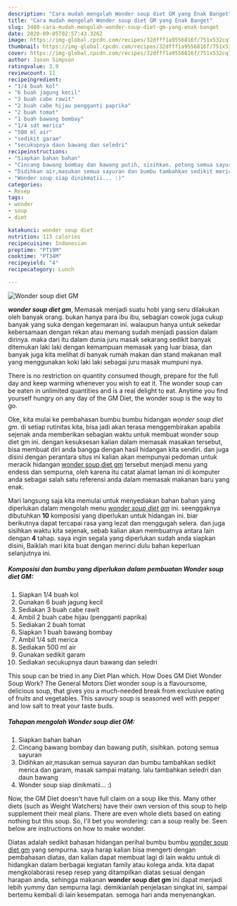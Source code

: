 ```yaml
---
description: "Cara mudah mengolah Wonder soup diet GM yang Enak Banget"
title: "Cara mudah mengolah Wonder soup diet GM yang Enak Banget"
slug: 3480-cara-mudah-mengolah-wonder-soup-diet-gm-yang-enak-banget
date: 2020-09-05T02:57:43.326Z
image: https://img-global.cpcdn.com/recipes/32dfff1a9556816f/751x532cq70/wonder-soup-diet-gm-foto-resep-utama.jpg
thumbnail: https://img-global.cpcdn.com/recipes/32dfff1a9556816f/751x532cq70/wonder-soup-diet-gm-foto-resep-utama.jpg
cover: https://img-global.cpcdn.com/recipes/32dfff1a9556816f/751x532cq70/wonder-soup-diet-gm-foto-resep-utama.jpg
author: Jason Simpson
ratingvalue: 3.9
reviewcount: 11
recipeingredient:
- "1/4 buah kol"
- "6 buah jagung kecil"
- "3 buah cabe rawit"
- "2 buah cabe hijau pengganti paprika"
- "2 buah tomat"
- "1 buah bawang bombay"
- "1/4 sdt merica"
- "500 ml air"
- "sedikit garam"
- "secukupnya daun bawang dan seledri"
recipeinstructions:
- "Siapkan bahan bahan"
- "Cincang bawang bombay dan bawang putih, sisihkan. potong semua sayuran"
- "Didihkan air,masukan semua sayuran dan bumbu tambahkan sedikit merica dan garam, masak sampai matang. lalu tambahkan seledri dan daun bawang"
- "Wonder soup siap dinikmatii... :)"
categories:
- Resep
tags:
- wonder
- soup
- diet

katakunci: wonder soup diet 
nutrition: 113 calories
recipecuisine: Indonesian
preptime: "PT19M"
cooktime: "PT34M"
recipeyield: "4"
recipecategory: Lunch

---
```



![Wonder soup diet GM](https://img-global.cpcdn.com/recipes/32dfff1a9556816f/751x532cq70/wonder-soup-diet-gm-foto-resep-utama.jpg)

<b><i>wonder soup diet gm</i></b>, Memasak menjadi suatu hobi yang seru dilakukan oleh banyak orang. bukan hanya para ibu ibu, sebagian cowok juga cukup banyak yang suka dengan kegemaran ini. walaupun hanya untuk sekedar kebersamaan dengan rekan atau memang sudah menjadi passion dalam dirinya. maka dari itu dalam dunia juru masak sekarang sedikit banyak ditemukan laki laki dengan kemampuan memasak yang luar biasa, dan banyak juga kita melihat di banyak rumah makan dan stand makanan mall yang menggunakan koki laki laki sebagai juru masak mumpuni nya.

There is no restriction on quantity consumed though, prepare for the full day and keep warming whenever you wish to eat it. The wonder soup can be eaten in unlimited quantities and is a real delight to eat. Anytime you find yourself hungry on any day of the GM Diet, the wonder soup is the way to go.

Oke, kita mulai ke pembahasan bumbu bumbu hidangan <i>wonder soup diet gm</i>. di setiap rutinitas kita, bisa jadi akan terasa menggembirakan apabila sejenak anda memberikan sebagian waktu untuk membuat wonder soup diet gm ini. dengan kesuksesan kalian dalam memasak masakan tersebut, bisa membuat diri anda bangga dengan hasil hidangan kita sendiri. dan juga disini dengan perantara situs ini kalian akan mempunyai pedoman untuk meracik hidangan <u>wonder soup diet gm</u> tersebut menjadi menu yang endess dan sempurna, oleh karena itu catat alamat laman ini di komputer anda sebagai salah satu referensi anda dalam memasak makanan baru yang enak.


Mari langsung saja kita memulai untuk menyediakan bahan bahan yang diperlukan dalam mengolah menu <u><i>wonder soup diet gm</i></u> ini. seenggaknya dibutuhkan <b>10</b> komposisi yang diperlukan untuk hidangan ini. biar berikutnya dapat tercapai rasa yang lezat dan menggugah selera. dan juga sisihkan waktu kita sejenak, sebab kalian akan membuatnya antara lain dengan <b>4</b> tahap. saya ingin segala yang diperlukan sudah anda siapkan disini, Baiklah mari kita buat dengan merinci dulu bahan keperluan selanjutnya ini.

<!--inarticleads1-->

##### Komposisi dan bumbu yang diperlukan dalam pembuatan Wonder soup diet GM:

1. Siapkan 1/4 buah kol
1. Gunakan 6 buah jagung kecil
1. Sediakan 3 buah cabe rawit
1. Ambil 2 buah cabe hijau (pengganti paprika)
1. Sediakan 2 buah tomat
1. Siapkan 1 buah bawang bombay
1. Ambil 1/4 sdt merica
1. Sediakan 500 ml air
1. Gunakan sedikit garam
1. Sediakan secukupnya daun bawang dan seledri


This soup can be tried in any Diet Plan which. How Does GM Diet Wonder Soup Work? The General Motors Diet wonder soup is a flavoursome, delicious soup, that gives you a much-needed break from exclusive eating of fruits and vegetables. This savoury soup is seasoned well with pepper and low salt to treat your taste buds. 

<!--inarticleads2-->

##### Tahapan mengolah Wonder soup diet GM:

1. Siapkan bahan bahan
1. Cincang bawang bombay dan bawang putih, sisihkan. potong semua sayuran
1. Didihkan air,masukan semua sayuran dan bumbu tambahkan sedikit merica dan garam, masak sampai matang. lalu tambahkan seledri dan daun bawang
1. Wonder soup siap dinikmatii... :)


Now, the GM Diet doesn&#39;t have full claim on a soup like this. Many other diets (such as Weight Watchers) have their own version of this soup to help supplement their meal plans. There are even whole diets based on eating nothing but this soup. So, I&#39;ll bet you wondering: can a soup really be. Seen below are instructions on how to make wonder. 

Diatas adalah sedikit bahasan hidangan perihal bumbu bumbu <u>wonder soup diet gm</u> yang sempurna. saya harap kalian bisa mengerti dengan pembahasan diatas, dan kalian dapat membuat lagi di lain waktu untuk di hidangkan dalam berbagai kegiatan family atau kolega anda. kita dapat mengkolaborasi resep resep yang ditampilkan diatas sesuai dengan harapan anda, sehingga makanan <b>wonder soup diet gm</b> ini dapat menjadi lebih yummy dan sempurna lagi. demikianlah penjelasan singkat ini, sampai bertemu kembali di lain kesempatan. semoga hari anda menyenangkan.
